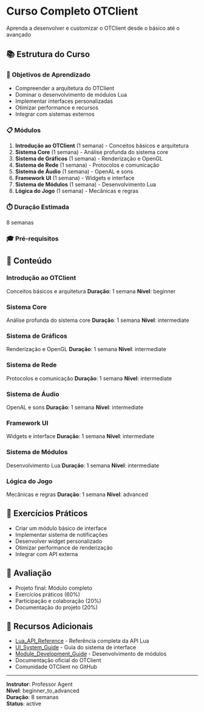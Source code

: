 
# Curso Completo OTClient

Aprenda a desenvolver e customizar o OTClient desde o básico até o avançado

## 📚 Estrutura do Curso

### 🎯 Objetivos de Aprendizado
- Compreender a arquitetura do OTClient
- Dominar o desenvolvimento de módulos Lua
- Implementar interfaces personalizadas
- Otimizar performance e recursos
- Integrar com sistemas externos

### 📋 Módulos
1. **Introdução ao OTClient** (1 semana) - Conceitos básicos e arquitetura
2. **Sistema Core** (1 semana) - Análise profunda do sistema core
3. **Sistema de Gráficos** (1 semana) - Renderização e OpenGL
4. **Sistema de Rede** (1 semana) - Protocolos e comunicação
5. **Sistema de Áudio** (1 semana) - OpenAL e sons
6. **Framework UI** (1 semana) - Widgets e interface
7. **Sistema de Módulos** (1 semana) - Desenvolvimento Lua
8. **Lógica do Jogo** (1 semana) - Mecânicas e regras

### ⏱️ Duração Estimada
8 semanas

### 🎓 Pré-requisitos


## 📖 Conteúdo

### Introdução ao OTClient
Conceitos básicos e arquitetura
**Duração**: 1 semana
**Nível**: beginner

### Sistema Core
Análise profunda do sistema core
**Duração**: 1 semana
**Nível**: intermediate

### Sistema de Gráficos
Renderização e OpenGL
**Duração**: 1 semana
**Nível**: intermediate

### Sistema de Rede
Protocolos e comunicação
**Duração**: 1 semana
**Nível**: intermediate

### Sistema de Áudio
OpenAL e sons
**Duração**: 1 semana
**Nível**: intermediate

### Framework UI
Widgets e interface
**Duração**: 1 semana
**Nível**: intermediate

### Sistema de Módulos
Desenvolvimento Lua
**Duração**: 1 semana
**Nível**: intermediate

### Lógica do Jogo
Mecânicas e regras
**Duração**: 1 semana
**Nível**: advanced


## 🧪 Exercícios Práticos

- Criar um módulo básico de interface
- Implementar sistema de notificações
- Desenvolver widget personalizado
- Otimizar performance de renderização
- Integrar com API externa

## 📝 Avaliação

- Projeto final: Módulo completo
- Exercícios práticos (60%)
- Participação e colaboração (20%)
- Documentação do projeto (20%)

## 🔗 Recursos Adicionais

- [Lua_API_Reference](Lua_API_Reference.md) - Referência completa da API Lua
- [UI_System_Guide](UI_System_Guide.md) - Guia do sistema de interface
- [Module_Development_Guide](Module_Development_Guide.md) - Desenvolvimento de módulos
- Documentação oficial do OTClient
- Comunidade OTClient no GitHub

---

**Instrutor**: Professor Agent  
**Nível**: beginner_to_advanced  
**Duração**: 8 semanas  
**Status**: active
